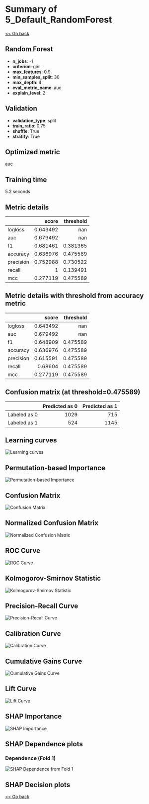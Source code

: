 # Summary of 5_Default_RandomForest

[<< Go back](../README.md)

## Random Forest

- **n_jobs**: -1
- **criterion**: gini
- **max_features**: 0.9
- **min_samples_split**: 30
- **max_depth**: 4
- **eval_metric_name**: auc
- **explain_level**: 2

## Validation

- **validation_type**: split
- **train_ratio**: 0.75
- **shuffle**: True
- **stratify**: True

## Optimized metric

auc

## Training time

5.2 seconds

## Metric details

|           |    score |   threshold |
|:----------|---------:|------------:|
| logloss   | 0.643492 |  nan        |
| auc       | 0.679492 |  nan        |
| f1        | 0.681461 |    0.381365 |
| accuracy  | 0.636976 |    0.475589 |
| precision | 0.752988 |    0.730522 |
| recall    | 1        |    0.139491 |
| mcc       | 0.277119 |    0.475589 |

## Metric details with threshold from accuracy metric

|           |    score |   threshold |
|:----------|---------:|------------:|
| logloss   | 0.643492 |  nan        |
| auc       | 0.679492 |  nan        |
| f1        | 0.648909 |    0.475589 |
| accuracy  | 0.636976 |    0.475589 |
| precision | 0.615591 |    0.475589 |
| recall    | 0.68604  |    0.475589 |
| mcc       | 0.277119 |    0.475589 |

## Confusion matrix (at threshold=0.475589)

|              |   Predicted as 0 |   Predicted as 1 |
|:-------------|-----------------:|-----------------:|
| Labeled as 0 |             1029 |              715 |
| Labeled as 1 |              524 |             1145 |

## Learning curves

![Learning curves](learning_curves.png)

## Permutation-based Importance

![Permutation-based Importance](permutation_importance.png)

## Confusion Matrix

![Confusion Matrix](confusion_matrix.png)

## Normalized Confusion Matrix

![Normalized Confusion Matrix](confusion_matrix_normalized.png)

## ROC Curve

![ROC Curve](roc_curve.png)

## Kolmogorov-Smirnov Statistic

![Kolmogorov-Smirnov Statistic](ks_statistic.png)

## Precision-Recall Curve

![Precision-Recall Curve](precision_recall_curve.png)

## Calibration Curve

![Calibration Curve](calibration_curve_curve.png)

## Cumulative Gains Curve

![Cumulative Gains Curve](cumulative_gains_curve.png)

## Lift Curve

![Lift Curve](lift_curve.png)

## SHAP Importance

![SHAP Importance](shap_importance.png)

## SHAP Dependence plots

### Dependence (Fold 1)

![SHAP Dependence from Fold 1](learner_fold_0_shap_dependence.png)

## SHAP Decision plots

[<< Go back](../README.md)
